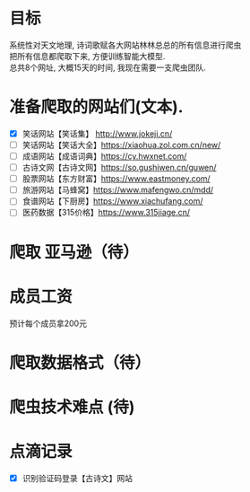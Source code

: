# 目标
系统性对天文地理, 诗词歌赋各大网站林林总总的所有信息进行爬虫\
把所有信息都爬取下来, 方便训练智能大模型.\
总共8个网址, 大概15天的时间, 我现在需要一支爬虫团队.
# 准备爬取的网站们(文本).
- [x] 笑话网站【笑话集】 http://www.jokeji.cn/
- [ ] 笑话网站【笑话大全】https://xiaohua.zol.com.cn/new/
- [ ] 成语网站【成语词典】https://cy.hwxnet.com/
- [ ] 古诗文网【古诗文网】https://so.gushiwen.cn/guwen/
- [ ] 股票网站【东方财富】https://www.eastmoney.com/
- [ ] 旅游网站【马蜂窝】https://www.mafengwo.cn/mdd/
- [ ] 食谱网站【下厨房】https://www.xiachufang.com/
- [ ] 医药数据【315价格】https://www.315jiage.cn/
# 爬取 亚马逊（待）
# 成员工资
预计每个成员拿200元
# 爬取数据格式（待）
# 爬虫技术难点 (待)
# 点滴记录
- [x] 识别验证码登录【古诗文】网站



